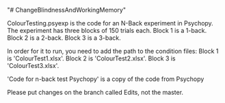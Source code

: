 "# ChangeBlindnessAndWorkingMemory" 

ColourTesting.psyexp is the code for an N-Back experiment in Psychopy. 
The experiment has three blocks of 150 trials each.
Block 1 is a 1-back.
Block 2 is a 2-back.
Block 3 is a 3-back.

In order for it to run, you need to add the path to the condition files:
Block 1 is 'ColourTest1.xlsx'.
Block 2 is 'ColourTest2.xlsx'.
Block 3 is 'ColourTest3.xlsx'.

'Code for n-back test Psychopy' is a copy of the code from Psychopy

Please put changes on the branch called Edits, not the master.

